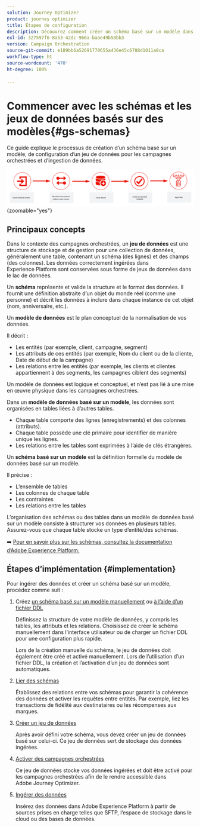 ```yaml
---
solution: Journey Optimizer
product: journey optimizer
title: Étapes de configuration
description: Découvrez comment créer un schéma basé sur un modèle dans Adobe Experience Platform en chargeant un fichier DDL.
exl-id: 327597f6-8a53-42dc-966a-baae49b58bb3
version: Campaign Orchestration
source-git-commit: e189bb6a52691770655a436e45c6788d1011a8ca
workflow-type: ht
source-wordcount: '470'
ht-degree: 100%

---
```



# Commencer avec les schémas et les jeux de données basés sur des modèles{#gs-schemas}

Ce guide explique le processus de création d’un schéma basé sur un modèle, de configuration d’un jeu de données pour les campagnes orchestrées et d’ingestion de données.

![schéma](assets/do-not-localize/schema_admin.png){zoomable="yes"}

## Principaux concepts

Dans le contexte des campagnes orchestrées, un **jeu de données** est une structure de stockage et de gestion pour une collection de données, généralement une table, contenant un schéma (des lignes) et des champs (des colonnes). Les données correctement ingérées dans Experience Platform sont conservées sous forme de jeux de données dans le lac de données.

Un **schéma** représente et valide la structure et le format des données. Il fournit une définition abstraite d’un objet du monde réel (comme une personne) et décrit les données à inclure dans chaque instance de cet objet (nom, anniversaire, etc.).

Un **modèle de données** est le plan conceptuel de la normalisation de vos données.

Il décrit :

* Les entités (par exemple, client, campagne, segment)
* Les attributs de ces entités (par exemple, Nom du client ou de la cliente, Date de début de la campagne)
* Les relations entre les entités (par exemple, les clients et clientes appartiennent à des segments, les campagnes ciblent des segments)

Un modèle de données est logique et conceptuel, et n’est pas lié à une mise en œuvre physique dans les campagnes orchestrées.

Dans un **modèle de données basé sur un modèle**, les données sont organisées en tables liées à d’autres tables.

* Chaque table comporte des lignes (enregistrements) et des colonnes (attributs).
* Chaque table possède une clé primaire pour identifier de manière unique les lignes.
* Les relations entre les tables sont exprimées à l’aide de clés étrangères.

Un **schéma basé sur un modèle** est la définition formelle du modèle de données basé sur un modèle.

Il précise :

* L’ensemble de tables
* Les colonnes de chaque table
* Les contraintes
* Les relations entre les tables

L’organisation des schémas ou des tables dans un modèle de données basé sur un modèle consiste à structurer vos données en plusieurs tables. Assurez-vous que chaque table stocke un type d’entité/des schémas.

➡️ [Pour en savoir plus sur les schémas, consultez la documentation d’Adobe Experience Platform.](https://experienceleague.adobe.com/fr/docs/experience-platform/xdm/ui/resources/schemas#create-model-based-schema)

## Étapes dʼimplémentation {#implementation}

Pour ingérer des données et créer un schéma basé sur un modèle, procédez comme suit :

1. Créez [un schéma basé sur un modèle manuellement](manual-schema.md) ou [à l’aide d’un fichier DDL](file-upload-schema.md)

   Définissez la structure de votre modèle de données, y compris les tables, les attributs et les relations. Choisissez de créer le schéma manuellement dans l’interface utilisateur ou de charger un fichier DDL pour une configuration plus rapide.

   Lors de la création manuelle du schéma, le jeu de données doit également être créé et activé manuellement. Lors de l’utilisation d’un fichier DDL, la création et l’activation d’un jeu de données sont automatiques.

1. [Lier des schémas](file-upload-schema.md)

   Établissez des relations entre vos schémas pour garantir la cohérence des données et activer les requêtes entre entités. Par exemple, liez les transactions de fidélité aux destinataires ou les récompenses aux marques.

1. [Créer un jeu de données](manual-schema.md#dataset)

   Après avoir défini votre schéma, vous devez créer un jeu de données basé sur celui-ci. Ce jeu de données sert de stockage des données ingérées.

1. [Activer des campagnes orchestrées](manual-schema.md#enable)

   Ce jeu de données stocke vos données ingérées et doit être activé pour les campagnes orchestrées afin de le rendre accessible dans Adobe Journey Optimizer.

1. [Ingérer des données](ingest-data.md)

   Insérez des données dans Adobe Experience Platform à partir de sources prises en charge telles que SFTP, l’espace de stockage dans le cloud ou des bases de données.

